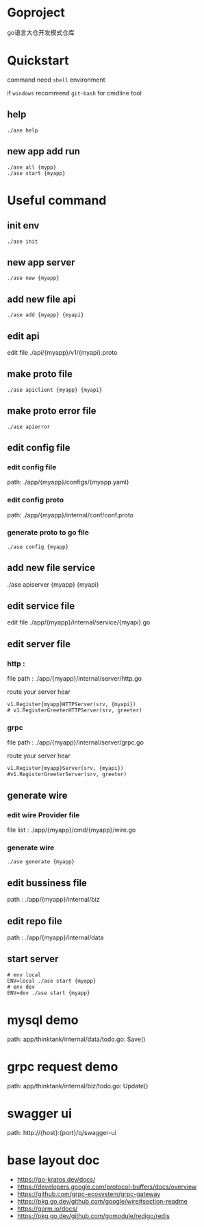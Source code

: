 # Goproject

go语言大仓开发模式仓库

# Quickstart
command need `shell` environment

if `windows` recommend `git-bash` for cmdline tool
## help
```shell
./ase help
```
## new app add run
```shell
./ase all {mypp}
./ase start {myapp}
```
# Useful command
## init env 
```shell
./ase init
```
## new app server
```shell
./ase new {myapp}
```
## add new file api 
```shell
./ase add {myapp} {myapi}
```
## edit api
edit file ./api/{myapp}/v1/{myapi}.proto
## make proto file 
```shell
./ase apiclient {myapp} {myapi}
```
## make proto error file
```shell
./ase apierror
```
## edit config file
### edit config file 

path: ./app/{myapp}/configs/{myapp.yaml}
### edit config proto 

path: ./app/{myapp}/internal/conf/conf.proto
### generate proto to go file
```shell
./ase config {myapp}
```
## add new file service
./ase apiserver {myapp} {myapi}
## edit service file
edit file ./app/{myapp}/internal/service/{myapi}.go
## edit server file
### http : 
file path : ./app/{myapp}/internal/server/http.go

route your server hear
```shell
v1.Register{myapp}HTTPServer(srv, {myapi})
# v1.RegisterGreeterHTTPServer(srv, greeter)
```
### grpc
file path : ./app/{myapp}/internal/server/grpc.go

route your server hear
```shell
v1.Register{myapp}Server(srv, {myapi})
#v1.RegisterGreeterServer(srv, greeter)
```
## generate wire
### edit wire Provider file
file list : ./app/{myapp}/cmd/{myapp}/wire.go
### generate wire
```shell
./ase generate {myapp}
```
## edit bussiness file 
path : ./app/{myapp}/internal/biz

## edit repo file
path : ./app/{myapp}/internal/data
## start server
```shell
# env local
ENV=local ./ase start {myapp}
# env dev
ENV=dev ./ase start {myapp}
```
# mysql demo
path: app/thinktank/internal/data/todo.go: Save()
# grpc request demo
path: app/thinktank/internal/biz/todo.go: Update()
# swagger ui 
path: http://{host}:{port}/q/swagger-ui
# base layout doc
- https://go-kratos.dev/docs/
- https://developers.google.com/protocol-buffers/docs/overview
- https://github.com/grpc-ecosystem/grpc-gateway
- https://pkg.go.dev/github.com/google/wire#section-readme
- https://gorm.io/docs/
- https://pkg.go.dev/github.com/gomodule/redigo/redis
